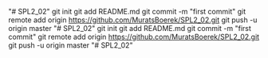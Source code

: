 "# SPL2_02"  git init git add README.md git commit -m "first commit" git remote add origin https://github.com/MuratsBoerek/SPL2_02.git git push -u origin master
"# SPL2_02"  git init git add README.md git commit -m "first commit" git remote add origin https://github.com/MuratsBoerek/SPL2_02.git git push -u origin master
"# SPL2_02" 
